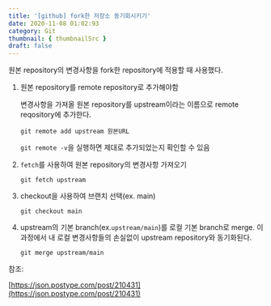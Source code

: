 ```yaml
---
title: '[github] fork한 저장소 동기회시키기'
date: 2020-11-08 01:02:93
category: Git
thumbnail: { thumbnailSrc }
draft: false
---
```


원본 repository의 변경사항을 fork한 repository에 적용할 때 사용했다.

1. 원본 repository를 remote repository로 추가해야함

   변경사항을 가져올 원본 repository를 upstream이라는 이름으로 remote reqository에 추가한다.

   ```
   git remote add upstream 원본URL
   ```

   `git remote -v`을 실행하면 제대로 추가되었는지 확인할 수 있음

2. `fetch`를 사용하여 원본 repository의 변경사항 가져오기

   ```
   git fetch upstream
   ```

3. checkout을 사용하여 브랜치 선택(ex. main)

   ```
   git checkout main
   ```

4. upstream의 기본 branch(ex.`upstream/main`)를 로컬 기본 branch로 merge. 이 과정에서 내 로컬 변경사항들의 손실없이 upstream repository와 동기화된다.

   ```
   git merge upstream/main
   ```

참조:

[https://docs.github.com/en/free-pro-team@latest/github/collaborating-with-issues-and-pull-requests/syncing-a-fork]: https://docs.github.com/en/free-pro-team@latest/github/collaborating-with-issues-and-pull-requests/syncing-a-fork
[https://docs.github.com/en/free-pro-team@latest/github/collaborating-with-issues-and-pull-requests/configuring-a-remote-for-a-fork]: https://docs.github.com/en/free-pro-team@latest/github/collaborating-with-issues-and-pull-requests/configuring-a-remote-for-a-fork

[https://json.postype.com/post/210431](https://json.postype.com/post/210431)
